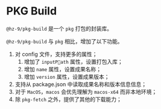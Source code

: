 # PKG Build

`@hz-9/pkg-build` 是一个 `pkg` 打包的封装库。

`@hz-9/pkg-build` 与 `pkg` 相比，增加了以下功能。

1. 对 config 文件，支持更多的属性；
   1. 增加了 `inputPath` 属性，设置打包入库；
   2. 增加 `name` 属性，设置成果名称；
   3. 增加 `version` 属性，设置成果版本；
2. 支持从 package.json 中读取成果名称和版本信息信息；
3. 对于 `MacOS`，`macos` 会优先理解为 `macos-x64` 而非本地环境；
4. 除 `pkg-fetch` 之外，提供了其他的下载能力；
